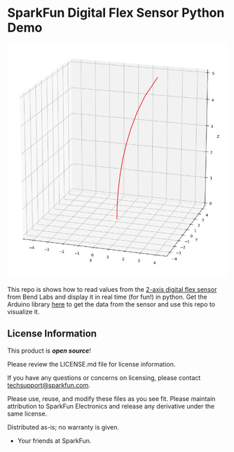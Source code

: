 SparkFun Digital Flex Sensor Python Demo
===========================================================

![SparkFun Digital Flex Sensor Python Image](https://github.com/sparkfun/Digital_Flex_Sensor_Python_Example/blob/master/readme_image.jpg?raw=true)

This repo is shows how to read values from the [2-axis digital flex sensor](https://www.sparkfun.com/products/15245) from Bend Labs and display it in real time (for fun!) in python. Get the Arduino library [here](https://github.com/sparkfun/SparkFun_Displacement_Sensor_Arduino_Library) to get the data from the sensor and use this repo to visualize it.

License Information
-------------------

This product is _**open source**_! 

Please review the LICENSE.md file for license information. 

If you have any questions or concerns on licensing, please contact techsupport@sparkfun.com.

Please use, reuse, and modify these files as you see fit. Please maintain attribution to SparkFun Electronics and release any derivative under the same license.

Distributed as-is; no warranty is given.

- Your friends at SparkFun.
